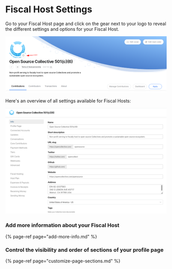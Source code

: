 # Fiscal Host Settings

Go to your Fiscal Host page and click on the gear next to your logo to reveal the different settings and options for your Fiscal Host.

![](../../.gitbook/assets/fiscal-hosts_fiscal-hosts-settings_gear-icon.png)

Here's an overview of all settings available for Fiscal Hosts:

![](../../.gitbook/assets/fiscal-host_fiscal-host-settings_settings-overview_2020-07-13.png)

### Add more information about your Fiscal Host

{% page-ref page="add-more-info.md" %}

### Control the visibility and order of sections of your profile page

{% page-ref page="customize-page-sections.md" %}



